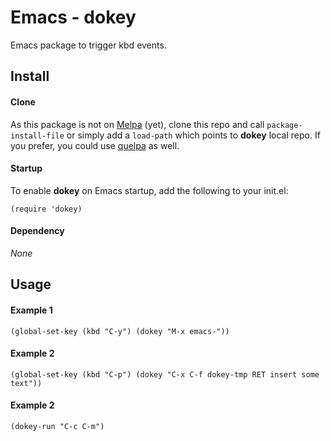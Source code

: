 Emacs - dokey
==============
Emacs package to trigger kbd events.

Install
-------
#### Clone
As this package is not on [Melpa](https://melpa.org) (yet), clone this repo and call ```package-install-file``` or simply add a ```load-path``` which points to **dokey** local repo. If you prefer, you could use [quelpa](https://github.com/quelpa/quelpa) as well.

#### Startup
To enable **dokey** on Emacs startup, add the following to your init.el:

```elisp
(require 'dokey)
```
#### Dependency
*None*

Usage
-----
#### Example 1
```elisp
(global-set-key (kbd "C-y") (dokey "M-x emacs-"))
```
#### Example 2
```elisp
(global-set-key (kbd "C-p") (dokey "C-x C-f dokey-tmp RET insert some text"))
```
#### Example 2
```elisp
(dokey-run "C-c C-m")
```
